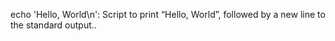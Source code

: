 echo 'Hello, World\n': Script to print “Hello, World”, followed by a new line to the standard output..
